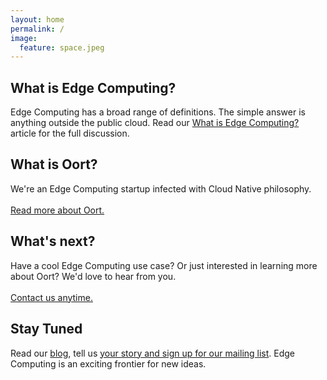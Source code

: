 ```yaml
---
layout: home
permalink: /
image:
  feature: space.jpeg
---
```


<div class="tiles">

  <div class="tile">
    <h2 class="post-title">What is Edge Computing?</h2>
    <p class="post-excerpt">Edge Computing has a broad range of definitions. The simple answer is anything outside the public cloud. Read our <a href="https://medium.com/@oort/what-is-edge-computing-4a056979f4a1">What is Edge Computing?</a> article for the full discussion.</p>
  </div><!-- /.tile -->

  <div class="tile">
    <h2 class="post-title">What is Oort?</h2>
    <p class="post-excerpt">We're an Edge Computing startup infected with Cloud Native philosophy.<br/><br/><a href="{{ site.url }}/about/">Read more about Oort.</a></p>
  </div><!-- /.tile -->

  <div class="tile">
    <h2 class="post-title">What's next?</h2>
    <p class="post-excerpt">Have a cool Edge Computing use case? Or just interested in learning more about Oort? We'd love to hear from you.<br/><br/><a href="{{ site.url }}/contact/">Contact us anytime.</a></p>
  </div><!-- /.tile -->

  <div class="tile">
    <h2 class="post-title">Stay Tuned</h2>
    <p class="post-excerpt">Read our <a href="https://medium.com/@oort">blog</a>, tell us <a href="{{ site.url }}/contact/">your story and sign up for our mailing list</a>. Edge Computing is an exciting frontier for new ideas.</p>
  </div><!-- /.tile -->

</div><!-- /.tiles -->
